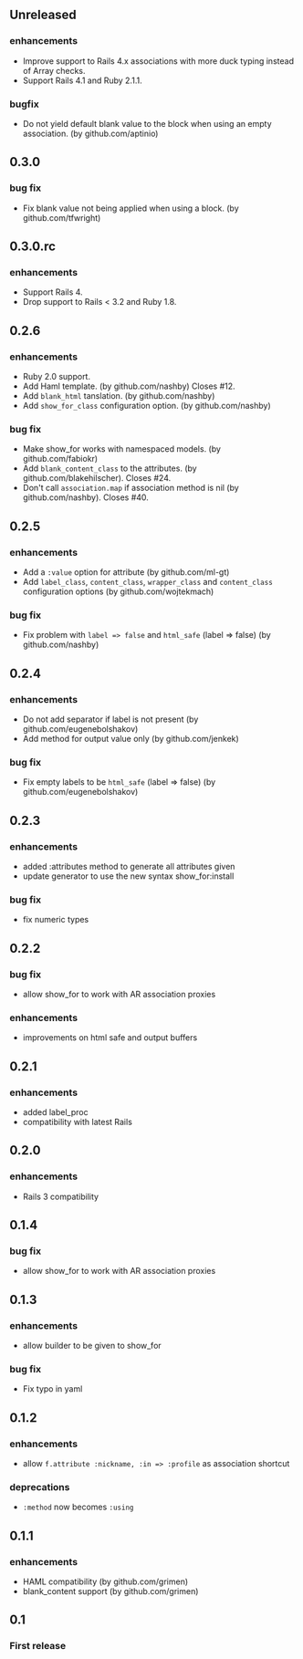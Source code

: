 ## Unreleased

### enhancements
  * Improve support to Rails 4.x associations with more duck typing instead of Array checks.
  * Support Rails 4.1 and Ruby 2.1.1.

### bugfix
  * Do not yield default blank value to the block when using an empty association. (by github.com/aptinio)

## 0.3.0

### bug fix
  * Fix blank value not being applied when using a block. (by github.com/tfwright)

## 0.3.0.rc

### enhancements
  * Support Rails 4.
  * Drop support to Rails < 3.2 and Ruby 1.8.

## 0.2.6

### enhancements
  * Ruby 2.0 support.
  * Add Haml template. (by github.com/nashby) Closes #12.
  * Add `blank_html` tanslation. (by github.com/nashby)
  * Add `show_for_class` configuration option. (by github.com/nashby)

### bug fix
  * Make show_for works with namespaced models. (by github.com/fabiokr)
  * Add `blank_content_class` to the attributes. (by github.com/blakehilscher). Closes #24.
  * Don't call `association.map` if association method is nil (by github.com/nashby). Closes #40.

## 0.2.5

### enhancements
  * Add a `:value` option for attribute (by github.com/ml-gt)
  * Add `label_class`, `content_class`, `wrapper_class` and `content_class` configuration options (by github.com/wojtekmach)

### bug fix
  * Fix problem with `label => false` and `html_safe` (label => false) (by github.com/nashby)

## 0.2.4

### enhancements
  * Do not add separator if label is not present (by github.com/eugenebolshakov)
  * Add method for output value only (by github.com/jenkek)

### bug fix
  * Fix empty labels to be `html_safe` (label => false) (by github.com/eugenebolshakov)

## 0.2.3

### enhancements
  * added :attributes method to generate all attributes given
  * update generator to use the new syntax show_for:install

### bug fix
  * fix numeric types

## 0.2.2

### bug fix
  * allow show_for to work with AR association proxies

### enhancements
  * improvements on html safe and output buffers

## 0.2.1

### enhancements
  * added label_proc
  * compatibility with latest Rails

## 0.2.0

### enhancements
  * Rails 3 compatibility

## 0.1.4

### bug fix
  * allow show_for to work with AR association proxies

## 0.1.3

### enhancements
  * allow builder to be given to show_for

### bug fix
  * Fix typo in yaml

## 0.1.2

### enhancements
  * allow `f.attribute :nickname, :in => :profile` as association shortcut

### deprecations
  * `:method` now becomes `:using`

## 0.1.1

### enhancements
  * HAML compatibility (by github.com/grimen)
  * blank_content support (by github.com/grimen)

## 0.1

### First release
